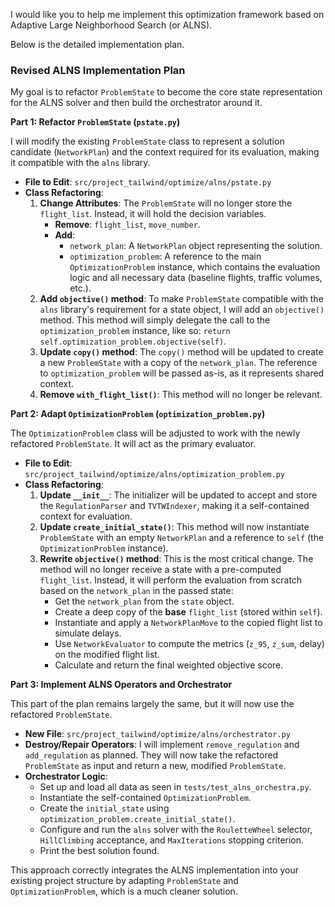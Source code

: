 I would like you to help me implement this optimization framework based on Adaptive Large Neighborhood Search (or ALNS).

Below is the detailed implementation plan.

### Revised ALNS Implementation Plan

My goal is to refactor `ProblemState` to become the core state representation for the ALNS solver and then build the orchestrator around it.

**Part 1: Refactor `ProblemState` (`pstate.py`)**

I will modify the existing `ProblemState` class to represent a solution candidate (`NetworkPlan`) and the context required for its evaluation, making it compatible with the `alns` library.

*   **File to Edit**: `src/project_tailwind/optimize/alns/pstate.py`
*   **Class Refactoring**:
    1.  **Change Attributes**: The `ProblemState` will no longer store the `flight_list`. Instead, it will hold the decision variables.
        *   **Remove**: `flight_list`, `move_number`.
        *   **Add**:
            *   `network_plan`: A `NetworkPlan` object representing the solution.
            *   `optimization_problem`: A reference to the main `OptimizationProblem` instance, which contains the evaluation logic and all necessary data (baseline flights, traffic volumes, etc.).
    2.  **Add `objective()` method**: To make `ProblemState` compatible with the `alns` library's requirement for a state object, I will add an `objective()` method. This method will simply delegate the call to the `optimization_problem` instance, like so: `return self.optimization_problem.objective(self)`.
    3.  **Update `copy()` method**: The `copy()` method will be updated to create a new `ProblemState` with a copy of the `network_plan`. The reference to `optimization_problem` will be passed as-is, as it represents shared context.
    4.  **Remove `with_flight_list()`**: This method will no longer be relevant.

**Part 2: Adapt `OptimizationProblem` (`optimization_problem.py`)**

The `OptimizationProblem` class will be adjusted to work with the newly refactored `ProblemState`. It will act as the primary evaluator.

*   **File to Edit**: `src/project_tailwind/optimize/alns/optimization_problem.py`
*   **Class Refactoring**:
    1.  **Update `__init__`**: The initializer will be updated to accept and store the `RegulationParser` and `TVTWIndexer`, making it a self-contained context for evaluation.
    2.  **Update `create_initial_state()`**: This method will now instantiate `ProblemState` with an empty `NetworkPlan` and a reference to `self` (the `OptimizationProblem` instance).
    3.  **Rewrite `objective()` method**: This is the most critical change. The method will no longer receive a state with a pre-computed `flight_list`. Instead, it will perform the evaluation from scratch based on the `network_plan` in the passed state:
        *   Get the `network_plan` from the `state` object.
        *   Create a deep copy of the **base** `flight_list` (stored within `self`).
        *   Instantiate and apply a `NetworkPlanMove` to the copied flight list to simulate delays.
        *   Use `NetworkEvaluator` to compute the metrics (`z_95`, `z_sum`, delay) on the modified flight list.
        *   Calculate and return the final weighted objective score.

**Part 3: Implement ALNS Operators and Orchestrator**

This part of the plan remains largely the same, but it will now use the refactored `ProblemState`.

*   **New File**: `src/project_tailwind/optimize/alns/orchestrator.py`
*   **Destroy/Repair Operators**: I will implement `remove_regulation` and `add_regulation` as planned. They will now take the refactored `ProblemState` as input and return a new, modified `ProblemState`.
*   **Orchestrator Logic**:
    *   Set up and load all data as seen in `tests/test_alns_orchestra.py`.
    *   Instantiate the self-contained `OptimizationProblem`.
    *   Create the `initial_state` using `optimization_problem.create_initial_state()`.
    *   Configure and run the `alns` solver with the `RouletteWheel` selector, `HillClimbing` acceptance, and `MaxIterations` stopping criterion.
    *   Print the best solution found.

This approach correctly integrates the ALNS implementation into your existing project structure by adapting `ProblemState` and `OptimizationProblem`, which is a much cleaner solution.

